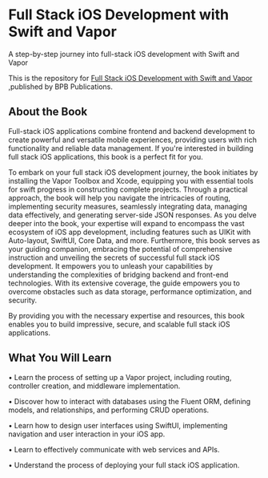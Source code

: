 # Full Stack iOS Development with Swift and Vapor

A step-by-step journey into full-stack iOS development with Swift and Vapor

This is the repository for [Full Stack iOS Development with Swift and Vapor
](https://bpbonline.com/products/full-stack-ios-development-with-swift-and-vapor?variant=42792926904520),published by BPB Publications. 

## About the Book
Full-stack iOS applications combine frontend and backend development to create powerful and versatile mobile experiences, providing users with rich functionality and reliable data management. If you're interested in building full stack iOS applications, this book is a perfect fit for you.

To embark on your full stack iOS development journey, the book initiates by installing the Vapor Toolbox and Xcode, equipping you with essential tools for swift progress in constructing complete projects. Through a practical approach, the book will help you navigate the intricacies of routing, implementing security measures, seamlessly integrating data, managing data effectively, and generating server-side JSON responses. As you delve deeper into the book, your expertise will expand to encompass the vast ecosystem of iOS app development, including features such as UIKit with Auto-layout, SwiftUI, Core Data, and more. Furthermore, this book serves as your guiding companion, embracing the potential of comprehensive instruction and unveiling the secrets of successful full stack iOS development. It empowers you to unleash your capabilities by understanding the complexities of bridging backend and front-end technologies. With its extensive coverage, the guide empowers you to overcome obstacles such as data storage, performance optimization, and security. 

By providing you with the necessary expertise and resources, this book enables you to build impressive, secure, and scalable full stack iOS applications.

## What You Will Learn
•  Learn the process of setting up a Vapor project, including routing, controller creation, and middleware implementation.

•  Discover how to interact with databases using the Fluent ORM, defining models, and relationships, and performing CRUD operations.

•  Learn how to design user interfaces using SwiftUI, implementing navigation and user interaction in your iOS app.

•  Learn to effectively communicate with web services and APIs.

•  Understand the process of deploying your full stack iOS application.
